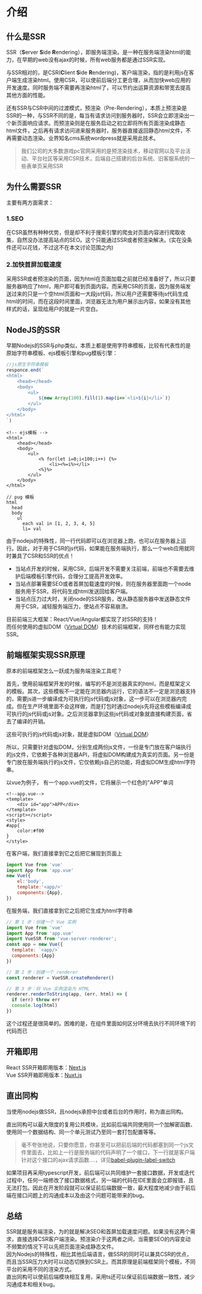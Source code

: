 # 介绍

## 什么是SSR
SSR（**S**erver **S**ide **R**endering），即服务端渲染。是一种在服务端渲染html的能力，在早期的web没有ajax的时候，所有web服务都是通过SSR实现。

与SSR相对的，是CSR(**C**lient **S**ide **R**endering)，客户端渲染，指的是利用js在客户端生成渲染html。使用CSR，可以使前后端分工更合理，从而加快web应用的开发速度。同时服务端不需要再渲染html了，可以节约出运算资源和带宽去提高其他方面的性能。  

还有SSR与CSR中间的过渡模式，预渲染（Pre-Rendering），本质上预渲染是SSR的一种，与SSR不同的是，每当有请求访问到服务器时，SSR会立即渲染出一个新页面响应请求。而预渲染则是在服务启动之初立即将所有页面渲染成静态html文件，之后再有请求访问进来服务器时，服务器直接返回静态html文件，不再需要动态渲染。业界知名cms系统wordpress就是采用此技术。

> 我们公司的大多数游戏pc官网采用的是预渲染技术，移动官网以及平台活动、平台社区等采用CSR技术，后端自己搭建的后台系统、旧客服系统的一些表单页采用SSR

## 为什么需要SSR
主要有两方面需求：
### 1.SEO
在CSR虽然有种种优势，但是却不利于搜索引擎的爬虫对页面内容进行爬取收集，自然没办法提高站点的SEO。这个只能通过SSR或者预渲染解决。(实在没条件还可以花钱，不过这不在本文讨论范围之内)

### 2.加快首屏加载速度
采用SSR或者预渲染的页面，因为html在页面加载之前就已经准备好了，所以只要服务器响应了html，用户即可看到页面内容。而采用CSR的页面，因为服务端发送过来的只是一个空html页面和一大段js代码，所以用户还需要等待js代码生成html的时间，而在这段时间里面，浏览器无法为用户展示出内容，如果没有其他样式的话，呈现给用户的就是一片空白。

## NodeJS的SSR
早期Nodejs的SSR与php类似，本质上都是使用字符串模板，比较有代表性的是原始字符串模板、ejs模板引擎和pug模板引擎：
```javascript
//js原生字符串模板
responce.end(`
<html>
    <head></head>
    <body>
        <ul>
            ${new Array(100).fill(1).map(i=>`<li>${i}</li>`)}
        </ul>
    </body>
</html>
`)
```
```ejs
<!-- ejs模板 -->
<html>
    <head></head>
    <body>
        <ul>
            <% for(let i=0;i<100;i++) {%>
                <li><%=i%></li>
            <%}%>
        </ul>
    </body>
</html>
```
```pug
// pug 模板
html
  head
  body
    ul
      each val in [1, 2, 3, 4, 5]
      li= val
```
由于nodejs的特殊性，同一行代码即可以在浏览器上跑，也可以在服务器上运行。因此，对于用于CSR的js代码，如果能在服务端执行，那么一个web应用就同时兼具了CSR和SSR的优点！  
- 当站点开发的时候，采用CSR，后端开发不需要关注前端，前端也不需要去维护后端模板引擎代码，合理分工提高开发效率。  
- 当站点部署需要SEO或者首屏加载速度的时候，则在服务器里面跑一个node服务用于SSR，将代码生成html发送回给客户端。  
- 当站点压力过大时，关闭node的SSR服务，改从静态服务器中发送静态文件用于CSR，减轻服务端压力，使站点不容易崩溃。

目前前端三大框架：React/Vue/Angular都实现了对SSR的支持！  
而任何使用的虚拟DOM（[Virtual DOM](/VirtualDOM/start.html)）技术的前端框架，同样也有能力实现SSR。

## 前端框架实现SSR原理
原本的前端框架怎么一跃成为服务端渲染工具呢？  

首先，使用前端框架开发的时候，编写的不是浏览器真实的html，而是框架定义的模板。其次，这些模板不一定能在浏览器内运行，它的语法不一定是浏览器支持的，需要js进一步编译成为可执行的js代码或js对象，这一步可以在浏览器内完成。但在生产环境里面不会这样做，而是打包时通过nodejs先将这些模板编译成可执行的js代码或js对象。之后浏览器拿到这些js代码或对象就直接构建页面，省去了编译的开销。  

这些可执行的js代码或js对象，就是虚拟DOM（[Virtual DOM](/VirtualDOM/start.html)）

所以，只需要针对虚拟DOM，分别生成两份js文件，一份是专门放在客户端执行的js文件，它依赖于各种浏览器API，将虚拟DOM构建成为真实的页面。另一份是专门放在服务端执行的js文件，它仅依赖js自己的功能，将虚拟DOM生成html字符串。

以vue为例子，
有一个app.vue的文件，它将展示一个红色的"APP"单词
```vue
<!--app.vue-->
<template>
    <div id="app">APP</div>
</template>
<script></script>
<style>
#app{
    color:#f00
}
</style>
```
在客户端，我们直接拿到它之后把它展现到页面上
```javascript
import Vue from 'vue'
import App from 'app.vue'
new Vue({
    el:'body',
    template:'<app/>'
    components:{App},
})

```

在服务端，我们直接拿到它之后把它生成为html字符串
```javascript
// 第 1 步：创建一个 Vue 实例
import Vue from 'vue'
import App from 'app.vue'
import VueSSR from 'vue-server-renderer';
const app = new Vue({
  template: `<app/>`
  components:{App}
})

// 第 2 步：创建一个 renderer
const renderer = VueSSR.createRenderer()

// 第 3 步：将 Vue 实例渲染为 HTML
renderer.renderToString(app, (err, html) => {
  if (err) throw err
  console.log(html)
})
```
这个过程还是很简单的。困难的是，在组件里面如何区分环境去执行不同环境下的代码而已

## 开箱即用
React SSR开箱即用版本：[Next.js](https://nextjs.org/)  
Vue SSR开箱即用版本：[Nuxt.js](https://zh.nuxtjs.org/)

## 直出同构
当使用nodejs做SSR，且nodejs承担中台或者后台的作用时，称为直出同构。  

直出同构可以最大限度的复用公共模块，比如前后端共同使用同一个加解密函数、使用同一个数据结构、同一个单元测试乃至同一套打包配置等等。

> 毫不夸张地说，只要你愿意，你甚至可以把前后端的代码都塞到同一个js文件里面去，比如上一行是服务端的代码声明了一个接口，下一行就是客户端针对这个接口的ajax请求函数....，详见[babel-plugin-label-switch](https://github.com/Char-Ten/babel-plugin-label-switch)    

如果项目再采用typescript开发，前后端可以共同维护一套接口数据，开发或迭代过程中，任何一端修改了接口数据格式，另一端的代码在IDE里面会立即报错，且无法打包。因此在开发阶段就可以保证前后端数据一致，最大程度地减少由于前后端在接口问题上的沟通成本以及由这个问题可能带来的bug。

## 总结
SSR就是服务端渲染，为的就是解决SEO和首屏加载速度问题。如果没有这两个需求，直接选择CSR客户端渲染。预渲染介于这两者之间，当需要SEO的内容变动不频繁的情况下可以先把页面渲染成静态文件。    
因为Nodejs的特殊性，相比其他后端语言，做SSR的同时可以兼具CSR的优点，而且当SSR压力大时可以动态切换到CSR上。而其原理是前端框架同个模板，不同平台的采用不同的渲染方式。  
直出同构可以使前后端模块相互复用，采用ts还可以保证前后端数据一致性，减少沟通成本和相关bug。
